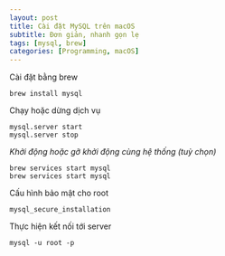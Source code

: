 ```yaml
---
layout: post
title: Cài đặt MySQL trên macOS
subtitle: Đơn giản, nhanh gọn lẹ
tags: [mysql, brew]
categories: [Programming, macOS]
---
```


Cài đặt bằng brew

    brew install mysql

Chạy hoặc dừng dịch vụ

    mysql.server start
    mysql.server stop

*Khởi động hoặc gỡ khởi động cùng hệ thống (tuỳ chọn)*

    brew services start mysql
    brew services start mysql

Cấu hình bảo mật cho root

    mysql_secure_installation

Thực hiện kết nối tới server

    mysql -u root -p
